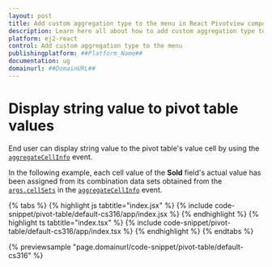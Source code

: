 ```yaml
---
layout: post
title: Add custom aggregation type to the menu in React Pivotview component | Syncfusion
description: Learn here all about how to add custom aggregation type to the menu in Syncfusion React Pivotview component of Syncfusion Essential JS 2 and more.
platform: ej2-react
control: Add custom aggregation type to the menu 
publishingplatform: ##Platform_Name##
documentation: ug
domainurl: ##DomainURL##
---
```


<!-- markdownlint-disable MD009 -->

# Display string value to pivot table values

End user can display string value to the pivot table's value cell by using the [`aggregateCellInfo`](https://ej2.syncfusion.com/react/documentation/api/pivotview#aggregatecellinfo) event.

In the following example, each cell value of the **Sold** field's actual value has been assigned from its combination data sets obtained from the [`args.cellSets`](https://helpej2.syncfusion.com/react/documentation/api/pivotview/aggregateEventArgs/#cellsets) in the [`aggregateCellInfo`](https://ej2.syncfusion.com/react/documentation/api/pivotview#aggregatecellinfo) event.

{% tabs %}
{% highlight js tabtitle="index.jsx" %}
{% include code-snippet/pivot-table/default-cs316/app/index.jsx %}
{% endhighlight %}
{% highlight ts tabtitle="index.tsx" %}
{% include code-snippet/pivot-table/default-cs316/app/index.tsx %}
{% endhighlight %}
{% endtabs %}

 {% previewsample "page.domainurl/code-snippet/pivot-table/default-cs316" %}